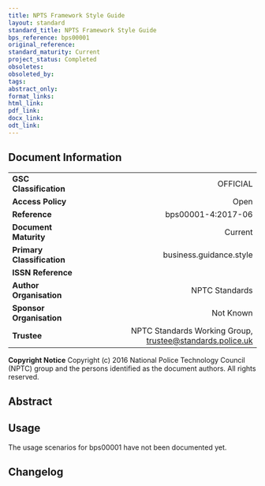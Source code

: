 ```yaml
---
title: NPTS Framework Style Guide
layout: standard
standard_title: NPTS Framework Style Guide
bps_reference: bps00001
original_reference: 
standard_maturity: Current
project_status: Completed
obsoletes: 
obsoleted_by: 
tags: 
abstract_only:
format_links:
html_link: 
pdf_link: 
docx_link: 
odt_link: 
---
```

## Document Information

|||
| :------- | ------: |
| **GSC Classification**     | OFFICIAL |
| **Access Policy**          | Open |
| **Reference**              | bps00001-4:2017-06  |
| **Document Maturity**      | Current |
| **Primary Classification** | business.guidance.style |
| **ISSN Reference**         |  |
| **Author Organisation**    |NPTC Standards|
| **Sponsor Organisation**   |Not Known|
| **Trustee**                | NPTC Standards Working Group, <a href="mailto:trustee@standards.police.uk?subject=bps00001-4:2017-06 NPTS Framework Style Guide">trustee@standards.police.uk |

**Copyright Notice**
Copyright (c) 2016 National Police Technology Council (NPTC) group and the persons identified as the document authors. All rights reserved.

## Abstract

        
## Usage
The usage scenarios for bps00001 have not been documented yet.

## Changelog

